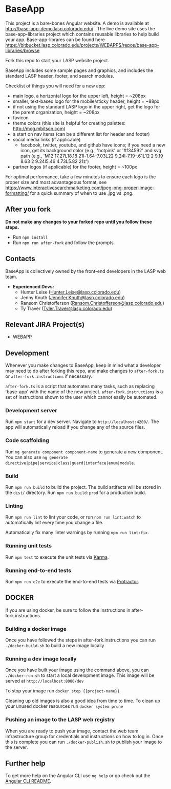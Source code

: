 # BaseApp

This project is a bare-bones Angular website. A demo is available at http://base-app-demo.lasp.colorado.edu/ . The live demo site uses the base-app-libraries project which contains reusable libraries to help build your app. Base-app-librares can be found here https://bitbucket.lasp.colorado.edu/projects/WEBAPPS/repos/base-app-libraries/browse

Fork this repo to start your LASP website project.

BaseApp includes some sample pages and graphics, and includes the standard LASP header, footer, and search modules.

Checklist of things you will need for a new app:
- main logo, a horizontal logo for the upper left, height = ~208px
- smaller, text-based logo for the mobile/sticky header, height = ~88px
- if not using the standard LASP logo in the upper right, get the logo for the parent organization, height = ~208px
- favicon
- theme colors (this site is helpful for creating palettes: http://mcg.mbitson.com)
- a start on nav items (can be a different list for header and footer)
- social media links (if applicable)
    - facebook, twitter, youtube, and github have icons; if you need a new icon, get its background color (e.g., 'hotpink' or '#f34592' and svg path (e.g., 'M12 17.27L18.18 21l-1.64-7.03L22 9.24l-7.19-.61L12 2 9.19 8.63 2 9.24l5.46 4.73L5.82 21z')
- partner logos (if applicable) for the footer, height = ~100px

For optimal performance, take a few minutes to ensure each logo is the proper size and most advantageous format, see https://www.interactivesearchmarketing.com/jpeg-png-proper-image-formatting/ for a quick summary of when to use .jpg vs .png.

## After you fork

**Do not make any changes to your forked repo until you follow these steps.**

* Run `npm install`
* Run `npm run after-fork` and follow the prompts.

## Contacts

BaseApp is collectively owned by the front-end developers in the LASP web team.

* **Experienced Devs:**
    * Hunter Leise (<Hunter.Leise@lasp.colorado.edu>)
    * Jenny Knuth (<Jennifer.Knuth@lasp.colorado.edu>)
    * Ransom Christofferson (<Ransom.Christofferson@lasp.colorado.edu>)
    * Ty Traver (<Tyler.Traver@lasp.colorado.edu>)


## Relevant JIRA Project(s)

* [WEBAPP](http://mods-jira.lasp.colorado.edu:8080/projects/WEBAPP/)


## Development

Whenever you make changes to BaseApp, keep in mind what a developer may need to do after forking this repo, and make changes to `after-fork.ts` or `after-fork.instructions` if necessary.

`after-fork.ts` is a script that automates many tasks, such as replacing 'base-app' with the name of the new project. `after-fork.instructions` is a set of instructions shown to the user which cannot easily be automated.

### Development server

Run `npm start` for a dev server. Navigate to `http://localhost:4200/`. The app will automatically reload if you change any of the source files.

### Code scaffolding

Run `ng generate component component-name` to generate a new component. You can also use `ng generate directive|pipe|service|class|guard|interface|enum|module`.

### Build

Run `npm run build` to build the project. The build artifacts will be stored in the `dist/` directory. Run `npm run build:prod`  for a production build.

### Linting

Run `npm run lint` to lint your code, or run `npm run lint:watch` to automatically lint every time you change a file.

Automatically fix many linter warnings by running `npm run lint:fix`.

### Running unit tests

Run `npm test` to execute the unit tests via [Karma](https://karma-runner.github.io).

### Running end-to-end tests

Run `npm run e2e` to execute the end-to-end tests via [Protractor](http://www.protractortest.org/).

## DOCKER

If you are using docker, be sure to follow the instructions in after-fork.instructions.

### Building a docker image

Once you have followed the steps in after-fork.instructions you can run `./docker-build.sh` to build a new image locally

### Running a dev image locally

Once you have built your image using the command above, you can `./docker-run.sh` to start a local development image. This image will be served at `http://localhost:8080/dev`

To stop your image run `docker stop {{project-name}}`

Cleaning up old images is also a good idea from time to time. To clean up your unused docker resources run `docker system prune`

### Pushing an image to the LASP web registry

When you are ready to push your image, contact the web team infrastructure group for credentials and instructions on how to log in. Once this is complete you can run `./docker-publish.sh` to publish your image to the server.

## Further help

To get more help on the Angular CLI use `ng help` or go check out the [Angular CLI README](https://github.com/angular/angular-cli/blob/master/README.md).
